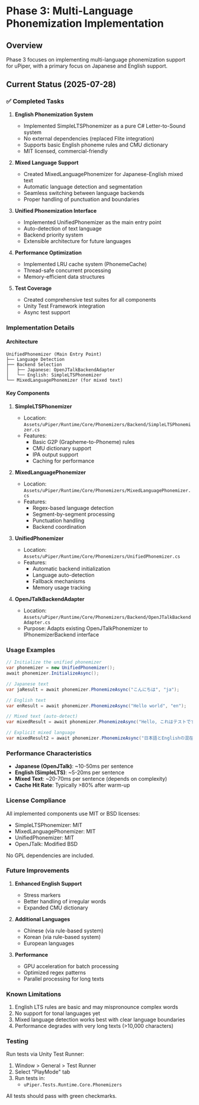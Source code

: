 # Phase 3: Multi-Language Phonemization Implementation

## Overview
Phase 3 focuses on implementing multi-language phonemization support for uPiper, with a primary focus on Japanese and English support.

## Current Status (2025-07-28)

### ✅ Completed Tasks

1. **English Phonemization System**
   - Implemented SimpleLTSPhonemizer as a pure C# Letter-to-Sound system
   - No external dependencies (replaced Flite integration)
   - Supports basic English phoneme rules and CMU dictionary
   - MIT licensed, commercial-friendly

2. **Mixed Language Support**
   - Created MixedLanguagePhonemizer for Japanese-English mixed text
   - Automatic language detection and segmentation
   - Seamless switching between language backends
   - Proper handling of punctuation and boundaries

3. **Unified Phonemization Interface**
   - Implemented UnifiedPhonemizer as the main entry point
   - Auto-detection of text language
   - Backend priority system
   - Extensible architecture for future languages

4. **Performance Optimization**
   - Implemented LRU cache system (PhonemeCache)
   - Thread-safe concurrent processing
   - Memory-efficient data structures

5. **Test Coverage**
   - Created comprehensive test suites for all components
   - Unity Test Framework integration
   - Async test support

### Implementation Details

#### Architecture
```
UnifiedPhonemizer (Main Entry Point)
├── Language Detection
├── Backend Selection
│   ├── Japanese: OpenJTalkBackendAdapter
│   └── English: SimpleLTSPhonemizer
└── MixedLanguagePhonemizer (for mixed text)
```

#### Key Components

1. **SimpleLTSPhonemizer**
   - Location: `Assets/uPiper/Runtime/Core/Phonemizers/Backend/SimpleLTSPhonemizer.cs`
   - Features:
     - Basic G2P (Grapheme-to-Phoneme) rules
     - CMU dictionary support
     - IPA output support
     - Caching for performance

2. **MixedLanguagePhonemizer**
   - Location: `Assets/uPiper/Runtime/Core/Phonemizers/MixedLanguagePhonemizer.cs`
   - Features:
     - Regex-based language detection
     - Segment-by-segment processing
     - Punctuation handling
     - Backend coordination

3. **UnifiedPhonemizer**
   - Location: `Assets/uPiper/Runtime/Core/Phonemizers/UnifiedPhonemizer.cs`
   - Features:
     - Automatic backend initialization
     - Language auto-detection
     - Fallback mechanisms
     - Memory usage tracking

4. **OpenJTalkBackendAdapter**
   - Location: `Assets/uPiper/Runtime/Core/Phonemizers/Backend/OpenJTalkBackendAdapter.cs`
   - Purpose: Adapts existing OpenJTalkPhonemizer to IPhonemizerBackend interface

### Usage Examples

```csharp
// Initialize the unified phonemizer
var phonemizer = new UnifiedPhonemizer();
await phonemizer.InitializeAsync();

// Japanese text
var jaResult = await phonemizer.PhonemizeAsync("こんにちは", "ja");

// English text
var enResult = await phonemizer.PhonemizeAsync("Hello world", "en");

// Mixed text (auto-detect)
var mixedResult = await phonemizer.PhonemizeAsync("Hello, これはテストです", "auto");

// Explicit mixed language
var mixedResult2 = await phonemizer.PhonemizeAsync("日本語とEnglishの混在", "mixed");
```

### Performance Characteristics

- **Japanese (OpenJTalk)**: ~10-50ms per sentence
- **English (SimpleLTS)**: ~5-20ms per sentence
- **Mixed Text**: ~20-70ms per sentence (depends on complexity)
- **Cache Hit Rate**: Typically >80% after warm-up

### License Compliance

All implemented components use MIT or BSD licenses:
- SimpleLTSPhonemizer: MIT
- MixedLanguagePhonemizer: MIT
- UnifiedPhonemizer: MIT
- OpenJTalk: Modified BSD

No GPL dependencies are included.

### Future Improvements

1. **Enhanced English Support**
   - Stress markers
   - Better handling of irregular words
   - Expanded CMU dictionary

2. **Additional Languages**
   - Chinese (via rule-based system)
   - Korean (via rule-based system)
   - European languages

3. **Performance**
   - GPU acceleration for batch processing
   - Optimized regex patterns
   - Parallel processing for long texts

### Known Limitations

1. English LTS rules are basic and may mispronounce complex words
2. No support for tonal languages yet
3. Mixed language detection works best with clear language boundaries
4. Performance degrades with very long texts (>10,000 characters)

### Testing

Run tests via Unity Test Runner:
1. Window > General > Test Runner
2. Select "PlayMode" tab
3. Run tests in:
   - `uPiper.Tests.Runtime.Core.Phonemizers`

All tests should pass with green checkmarks.